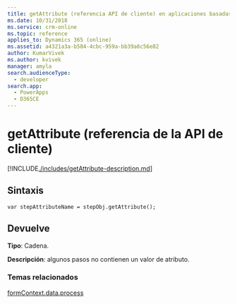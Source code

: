 ```yaml
---
title: getAttribute (referencia API de cliente) en aplicaciones basadas en modelos | Microsoft Docs
ms.date: 10/31/2018
ms.service: crm-online
ms.topic: reference
applies_to: Dynamics 365 (online)
ms.assetid: a4321a3a-b584-4cbc-959a-bb39a6c56e82
author: KumarVivek
ms.author: kvivek
manager: amyla
search.audienceType:
  - developer
search.app:
  - PowerApps
  - D365CE
---
```

# <a name="getattribute-client-api-reference"></a>getAttribute (referencia de la API de cliente)



[!INCLUDE[./includes/getAttribute-description.md](./includes/getAttribute-description.md)]

## <a name="syntax"></a>Sintaxis

`var stepAttributeName = stepObj.getAttribute();`

## <a name="returns"></a>Devuelve

**Tipo**: Cadena. 

**Descripción**: algunos pasos no contienen un valor de atributo.

### <a name="related-topics"></a>Temas relacionados

[formContext.data.process](../../formContext-data-process.md)
 



